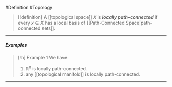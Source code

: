 #Definition #Topology 

> [!definition]
> A [[topological space]] $X$ is ***locally path-connected*** if every $x\in X$ has a local basis of [[Path-Connected Space|path-connected sets]]. 
---
##### Examples
> [!h] Example 1
> We have:
> 1. $\mathbb{R}^n$ is locally path-connected.
> 2. any [[topological manifold]] is locally path-connected.
---